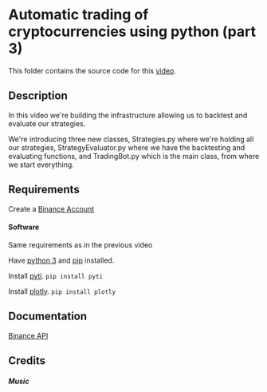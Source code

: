 # Automatic trading of cryptocurrencies using python (part 3)

This folder contains the source code for this [video](https://youtu.be/g_AyNYz_zkA).

## Description

In this video we're building the infrastructure allowing us to backtest and evaluate our strategies.

We're introducing three new classes, Strategies.py where we're holding all our strategies, StrategyEvaluator.py where we have the backtesting and evaluating functions, and TradingBot.py which is the main class, from where we start everything.

## Requirements

Create a [Binance Account](https://www.binance.com/?ref=10961872)

#### Software 

Same requirements as in the previous video

Have [python 3](https://www.python.org/downloads/) and [pip](https://stackoverflow.com/a/6587528/4468246) installed. 

Install [pyti](https://pypi.org/project/pyti/).
``` pip install pyti ```

Install [plotly](https://plot.ly/python/getting-started/).
``` pip install plotly ```

## Documentation
[Binance API](https://github.com/binance-exchange/binance-official-api-docs/blob/master/rest-api.md)

## Credits

##### Music

